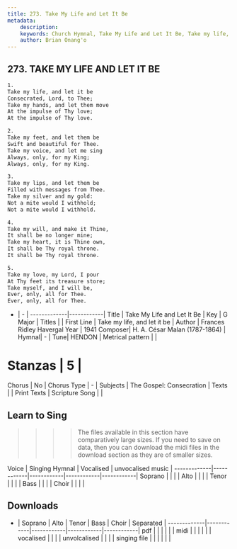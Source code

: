 ```yaml
---
title: 273. Take My Life and Let It Be
metadata:
    description: 
    keywords: Church Hymnal, Take My Life and Let It Be, Take my life, and let it be, 
    author: Brian Onang'o
---
```



## 273. TAKE MY LIFE AND LET IT BE

```txt
1.
Take my life, and let it be
Consecrated, Lord, to Thee;
Take my hands, and let them move
At the impulse of Thy love;
At the impulse of Thy love.

2.
Take my feet, and let them be
Swift and beautiful for Thee.
Take my voice, and let me sing
Always, only, for my King;
Always, only, for my King.

3.
Take my lips, and let them be
Filled with messages from Thee.
Take my silver and my gold:
Not a mite would I withhold;
Not a mite would I withhold.

4.
Take my will, and make it Thine,
It shall be no longer mine;
Take my heart, it is Thine own,
It shall be Thy royal throne.
It shall be Thy royal throne.

5.
Take my love, my Lord, I pour
At Thy feet its treasure store;
Take myself, and I will be,
Ever, only, all for Thee.
Ever, only, all for Thee.
```

- |   -  |
-------------|------------|
Title | Take My Life and Let It Be |
Key | G Major |
Titles |  |
First Line | Take my life, and let it be |
Author | Frances Ridley Havergal
Year | 1941
Composer| H. A. César Malan (1787-1864) |
Hymnal|  - |
Tune| HENDON |
Metrical pattern | |
# Stanzas | 5 |
Chorus | No |
Chorus Type | - |
Subjects | The Gospel: Consecration |
Texts |  |
Print Texts | 
Scripture Song |  |
  
## Learn to Sing

>>>> The files available in this section have comparatively large sizes. If you need to save on data, then you can download the midi files in the download section as they are of smaller sizes.

Voice |  Singing Hymnal | Vocalised | unvocalised music |
-------------|------------|------------|------------|------------|
Soprano | | | |
Alto | | | |
Tenor | | | |
Bass | | | |
Choir | | | |

## Downloads

- |  Soprano | Alto | Tenor | Bass | Choir | Separated |
-------------|------------|------------|------------|------------|
pdf | | | | | |
midi | | | | | |
vocalised | | | |
unvolcalised | | | |
singing file | | | | | |
  